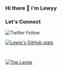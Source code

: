 ### Hi there 👋  i'm Lewyy   
    

### Let's Connect
<img alt="Twitter Follow" src="https://img.shields.io/twitter/follow/coder_flame?color=informational&label=Twitter&style=social">


[![Lewis's GitHub stats](https://github-readme-stats.vercel.app/api?username=lewisushindi)](https://github.com/lewisushindi/github-readme-stats)

</br>

[![Top Langs](https://github-readme-stats.vercel.app/api/top-langs/?username=lewisushindi)](https://github.com/lewisushindi/github-readme-stats)






